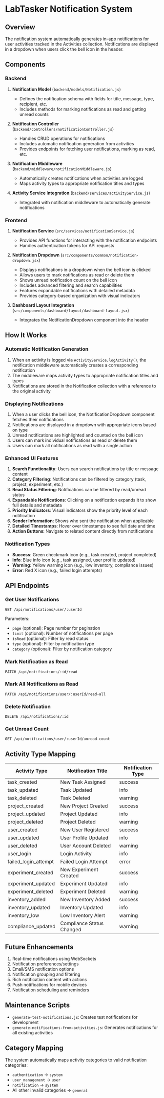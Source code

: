 # LabTasker Notification System

## Overview
The notification system automatically generates in-app notifications for user activities tracked in the Activities collection. Notifications are displayed in a dropdown when users click the bell icon in the header.

## Components

### Backend
1. **Notification Model** (`backend/models/Notification.js`)
   - Defines the notification schema with fields for title, message, type, recipient, etc.
   - Includes methods for marking notifications as read and getting unread counts

2. **Notification Controller** (`backend/controllers/notificationController.js`)
   - Handles CRUD operations for notifications
   - Includes automatic notification generation from activities
   - Provides endpoints for fetching user notifications, marking as read, etc.

3. **Notification Middleware** (`backend/middleware/notificationMiddleware.js`)
   - Automatically creates notifications when activities are logged
   - Maps activity types to appropriate notification titles and types

4. **Activity Service Integration** (`backend/services/activityService.js`)
   - Integrated with notification middleware to automatically generate notifications

### Frontend
1. **Notification Service** (`src/services/notificationService.js`)
   - Provides API functions for interacting with the notification endpoints
   - Handles authentication tokens for API requests

2. **Notification Dropdown** (`src/components/common/notification-dropdown.jsx`)
   - Displays notifications in a dropdown when the bell icon is clicked
   - Allows users to mark notifications as read or delete them
   - Shows unread notification count on the bell icon
   - Includes advanced filtering and search capabilities
   - Features expandable notifications with detailed metadata
   - Provides category-based organization with visual indicators

3. **Dashboard Layout Integration** (`src/components/dashboard/layout/dashboard-layout.jsx`)
   - Integrates the NotificationDropdown component into the header

## How It Works

### Automatic Notification Generation
1. When an activity is logged via `ActivityService.logActivity()`, the notification middleware automatically creates a corresponding notification
2. The middleware maps activity types to appropriate notification titles and types
3. Notifications are stored in the Notification collection with a reference to the original activity

### Displaying Notifications
1. When a user clicks the bell icon, the NotificationDropdown component fetches their notifications
2. Notifications are displayed in a dropdown with appropriate icons based on type
3. Unread notifications are highlighted and counted on the bell icon
4. Users can mark individual notifications as read or delete them
5. Users can mark all notifications as read with a single action

### Enhanced UI Features
1. **Search Functionality**: Users can search notifications by title or message content
2. **Category Filtering**: Notifications can be filtered by category (task, project, experiment, etc.)
3. **Read Status Filtering**: Notifications can be filtered by read/unread status
4. **Expandable Notifications**: Clicking on a notification expands it to show full details and metadata
5. **Priority Indicators**: Visual indicators show the priority level of each notification
6. **Sender Information**: Shows who sent the notification when applicable
7. **Detailed Timestamps**: Hover over timestamps to see full date and time
8. **Action Buttons**: Navigate to related content directly from notifications

### Notification Types
- **Success**: Green checkmark icon (e.g., task created, project completed)
- **Info**: Blue info icon (e.g., task assigned, user profile updated)
- **Warning**: Yellow warning icon (e.g., low inventory, compliance issues)
- **Error**: Red X icon (e.g., failed login attempts)

## API Endpoints

### Get User Notifications
```
GET /api/notifications/user/:userId
```
Parameters:
- `page` (optional): Page number for pagination
- `limit` (optional): Number of notifications per page
- `isRead` (optional): Filter by read status
- `type` (optional): Filter by notification type
- `category` (optional): Filter by notification category

### Mark Notification as Read
```
PATCH /api/notifications/:id/read
```

### Mark All Notifications as Read
```
PATCH /api/notifications/user/:userId/read-all
```

### Delete Notification
```
DELETE /api/notifications/:id
```

### Get Unread Count
```
GET /api/notifications/user/:userId/unread-count
```

## Activity Type Mapping

| Activity Type | Notification Title | Notification Type |
|---------------|-------------------|-------------------|
| task_created | New Task Assigned | success |
| task_updated | Task Updated | info |
| task_deleted | Task Deleted | warning |
| project_created | New Project Created | success |
| project_updated | Project Updated | info |
| project_deleted | Project Deleted | warning |
| user_created | New User Registered | success |
| user_updated | User Profile Updated | info |
| user_deleted | User Account Deleted | warning |
| user_login | Login Activity | info |
| failed_login_attempt | Failed Login Attempt | error |
| experiment_created | New Experiment Created | success |
| experiment_updated | Experiment Updated | info |
| experiment_deleted | Experiment Deleted | warning |
| inventory_added | New Inventory Added | success |
| inventory_updated | Inventory Updated | info |
| inventory_low | Low Inventory Alert | warning |
| compliance_updated | Compliance Status Changed | warning |

## Future Enhancements
1. Real-time notifications using WebSockets
2. Notification preferences/settings
3. Email/SMS notification options
4. Notification grouping and filtering
5. Rich notification content with actions
6. Push notifications for mobile devices
7. Notification scheduling and reminders

## Maintenance Scripts
- `generate-test-notifications.js`: Creates test notifications for development
- `generate-notifications-from-activities.js`: Generates notifications for all existing activities

## Category Mapping
The system automatically maps activity categories to valid notification categories:
- `authentication` → `system`
- `user_management` → `user`
- `notification` → `system`
- All other invalid categories → `general`